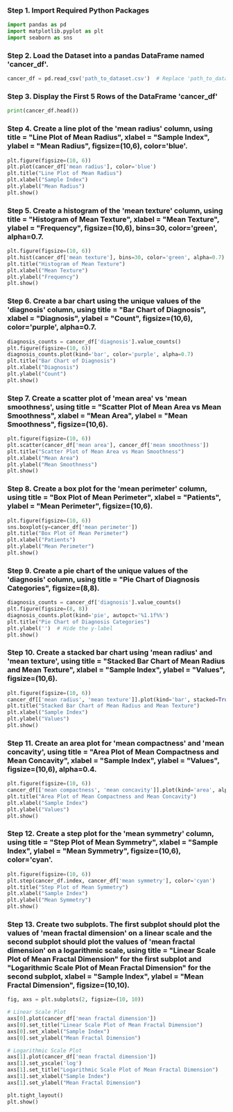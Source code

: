 
### Step 1. Import Required Python Packages
```python
import pandas as pd
import matplotlib.pyplot as plt
import seaborn as sns

```

### Step 2. Load the Dataset into a pandas DataFrame named 'cancer_df'.
```python
cancer_df = pd.read_csv('path_to_dataset.csv')  # Replace 'path_to_dataset.csv' with the actual file path

```

### Step 3. Display the First 5 Rows of the DataFrame 'cancer_df'
```python
print(cancer_df.head())

```

### Step 4. Create a line plot of the 'mean radius' column, using title = "Line Plot of Mean Radius", xlabel = "Sample Index", ylabel = "Mean Radius", figsize=(10,6), color='blue'.
```python
plt.figure(figsize=(10, 6))
plt.plot(cancer_df['mean radius'], color='blue')
plt.title("Line Plot of Mean Radius")
plt.xlabel("Sample Index")
plt.ylabel("Mean Radius")
plt.show()

```

### Step 5. Create a histogram of the 'mean texture' column, using title = "Histogram of Mean Texture", xlabel = "Mean Texture", ylabel = "Frequency", figsize=(10,6), bins=30, color='green', alpha=0.7.
```python
plt.figure(figsize=(10, 6))
plt.hist(cancer_df['mean texture'], bins=30, color='green', alpha=0.7)
plt.title("Histogram of Mean Texture")
plt.xlabel("Mean Texture")
plt.ylabel("Frequency")
plt.show()

```

### Step 6. Create a bar chart using the unique values of the 'diagnosis' column, using title = "Bar Chart of Diagnosis", xlabel = "Diagnosis", ylabel = "Count", figsize=(10,6), color='purple', alpha=0.7.
```python
diagnosis_counts = cancer_df['diagnosis'].value_counts()
plt.figure(figsize=(10, 6))
diagnosis_counts.plot(kind='bar', color='purple', alpha=0.7)
plt.title("Bar Chart of Diagnosis")
plt.xlabel("Diagnosis")
plt.ylabel("Count")
plt.show()

```

### Step 7. Create a scatter plot of 'mean area' vs 'mean smoothness', using title = "Scatter Plot of Mean Area vs Mean Smoothness", xlabel = "Mean Area", ylabel = "Mean Smoothness", figsize=(10,6).
```python
plt.figure(figsize=(10, 6))
plt.scatter(cancer_df['mean area'], cancer_df['mean smoothness'])
plt.title("Scatter Plot of Mean Area vs Mean Smoothness")
plt.xlabel("Mean Area")
plt.ylabel("Mean Smoothness")
plt.show()

```

### Step 8. Create a box plot for the 'mean perimeter' column, using title = "Box Plot of Mean Perimeter", xlabel = "Patients", ylabel = "Mean Perimeter", figsize=(10,6).
```python
plt.figure(figsize=(10, 6))
sns.boxplot(y=cancer_df['mean perimeter'])
plt.title("Box Plot of Mean Perimeter")
plt.xlabel("Patients")
plt.ylabel("Mean Perimeter")
plt.show()

```

### Step 9. Create a pie chart of the unique values of the 'diagnosis' column, using title = "Pie Chart of Diagnosis Categories", figsize=(8,8).
```python
diagnosis_counts = cancer_df['diagnosis'].value_counts()
plt.figure(figsize=(8, 8))
diagnosis_counts.plot(kind='pie', autopct='%1.1f%%')
plt.title("Pie Chart of Diagnosis Categories")
plt.ylabel('')  # Hide the y-label
plt.show()

```

### Step 10. Create a stacked bar chart using 'mean radius' and 'mean texture', using title = "Stacked Bar Chart of Mean Radius and Mean Texture", xlabel = "Sample Index", ylabel = "Values", figsize=(10,6).
```python
plt.figure(figsize=(10, 6))
cancer_df[['mean radius', 'mean texture']].plot(kind='bar', stacked=True)
plt.title("Stacked Bar Chart of Mean Radius and Mean Texture")
plt.xlabel("Sample Index")
plt.ylabel("Values")
plt.show()

```

### Step 11. Create an area plot for 'mean compactness' and 'mean concavity', using title = "Area Plot of Mean Compactness and Mean Concavity", xlabel = "Sample Index", ylabel = "Values", figsize=(10,6), alpha=0.4.
```python
plt.figure(figsize=(10, 6))
cancer_df[['mean compactness', 'mean concavity']].plot(kind='area', alpha=0.4)
plt.title("Area Plot of Mean Compactness and Mean Concavity")
plt.xlabel("Sample Index")
plt.ylabel("Values")
plt.show()

```

### Step 12. Create a step plot for the 'mean symmetry' column, using title = "Step Plot of Mean Symmetry", xlabel = "Sample Index", ylabel = "Mean Symmetry", figsize=(10,6), color='cyan'.
```python
plt.figure(figsize=(10, 6))
plt.step(cancer_df.index, cancer_df['mean symmetry'], color='cyan')
plt.title("Step Plot of Mean Symmetry")
plt.xlabel("Sample Index")
plt.ylabel("Mean Symmetry")
plt.show()
```

### Step 13. Create two subplots. The first subplot should plot the values of 'mean fractal dimension' on a linear scale and the second subplot should plot the values of 'mean fractal dimension' on a logarithmic scale, using title = "Linear Scale Plot of Mean Fractal Dimension" for the first subplot and "Logarithmic Scale Plot of Mean Fractal Dimension" for the second subplot, xlabel = "Sample Index", ylabel = "Mean Fractal Dimension", figsize=(10,10).
```python
fig, axs = plt.subplots(2, figsize=(10, 10))

# Linear Scale Plot
axs[0].plot(cancer_df['mean fractal dimension'])
axs[0].set_title("Linear Scale Plot of Mean Fractal Dimension")
axs[0].set_xlabel("Sample Index")
axs[0].set_ylabel("Mean Fractal Dimension")

# Logarithmic Scale Plot
axs[1].plot(cancer_df['mean fractal dimension'])
axs[1].set_yscale('log')
axs[1].set_title("Logarithmic Scale Plot of Mean Fractal Dimension")
axs[1].set_xlabel("Sample Index")
axs[1].set_ylabel("Mean Fractal Dimension")

plt.tight_layout()
plt.show()
```


